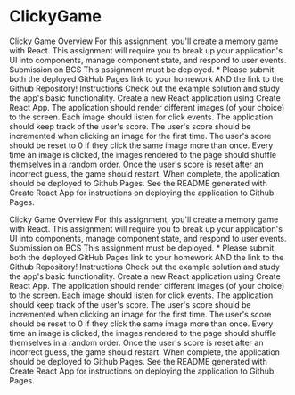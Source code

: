 # ClickyGame
Clicky Game   Overview  For this assignment, you'll create a memory game with React. This assignment will require you to break up your application's UI into components, manage component state, and respond to user events.   Submission on BCS    This assignment must be deployed. * Please submit both the deployed GitHub Pages link to your homework AND the link to the Github Repository!    Instructions   Check out the example solution and study the app's basic functionality. Create a new React application using Create React App. The application should render different images (of your choice) to the screen. Each image should listen for click events. The application should keep track of the user's score. The user's score should be incremented when clicking an image for the first time. The user's score should be reset to 0 if they click the same image more than once. Every time an image is clicked, the images rendered to the page should shuffle themselves in a random order. Once the user's score is reset after an incorrect guess, the game should restart. When complete, the application should be deployed to Github Pages. See the README generated with Create React App for instructions on deploying the application to Github Pages.

Clicky Game   Overview  For this assignment, you'll create a memory game with React. This assignment will require you to break up your application's UI into components, manage component state, and respond to user events.   Submission on BCS    This assignment must be deployed. * Please submit both the deployed GitHub Pages link to your homework AND the link to the Github Repository!    Instructions   Check out the example solution and study the app's basic functionality. Create a new React application using Create React App. The application should render different images (of your choice) to the screen. Each image should listen for click events. The application should keep track of the user's score. The user's score should be incremented when clicking an image for the first time. The user's score should be reset to 0 if they click the same image more than once. Every time an image is clicked, the images rendered to the page should shuffle themselves in a random order. Once the user's score is reset after an incorrect guess, the game should restart. When complete, the application should be deployed to Github Pages. See the README generated with Create React App for instructions on deploying the application to Github Pages.
